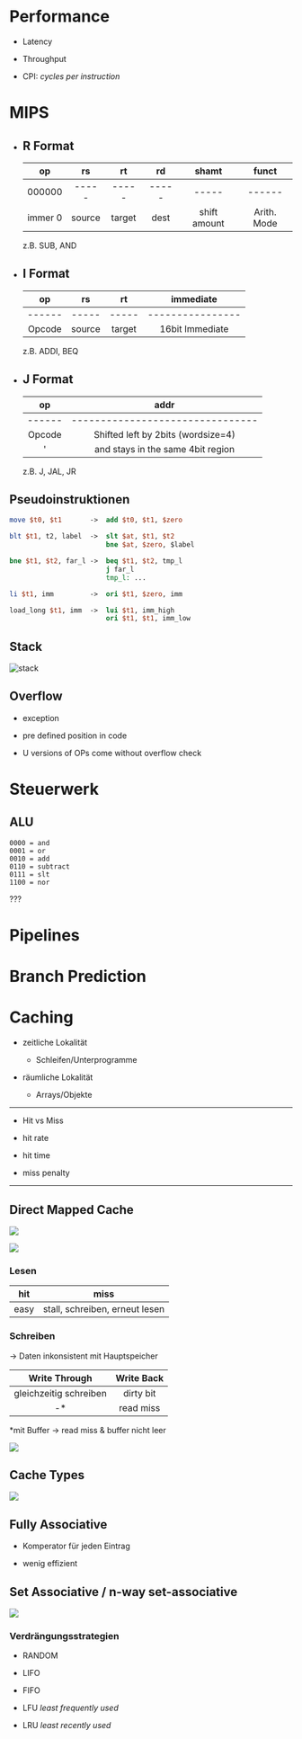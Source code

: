 # Performance

- Latency

- Throughput

- CPI: *cycles per instruction*

# MIPS

- ## R Format

    op|rs|rt|rd|shamt|funct
    :--:|:--:|:--:|:--:|:--:|:--:
    000000|-----|-----|-----|-----|------
    immer 0|source|target|dest|shift amount|Arith. Mode
    z.B. SUB, AND

- ## I Format

    op|rs|rt|immediate
    :--:|:--:|:--:|:--:
    ------|-----|-----|----------------
    Opcode|source|target|16bit Immediate

    z.B. ADDI, BEQ

- ## J Format

    op|addr
    :--:|:--:
    ------|--------------------------------
    Opcode|Shifted left by 2bits (wordsize=4) 
    '|and stays in the same 4bit region

    z.B. J, JAL, JR

## Pseudoinstruktionen

```MIPS
move $t0, $t1       ->  add $t0, $t1, $zero

blt $t1, t2, label  ->  slt $at, $t1, $t2
                        bne $at, $zero, $label

bne $t1, $t2, far_l ->  beq $t1, $t2, tmp_l
                        j far_l
                        tmp_l: ...

li $t1, imm         ->  ori $t1, $zero, imm

load_long $t1, imm  ->  lui $t1, imm_high
                        ori $t1, $t1, imm_low
```

## Stack

![stack](https://www.bwuah.me/RO/c1.PNG)

## Overflow

- exception

- pre defined position in code

- U versions of OPs come without overflow check

# Steuerwerk

## ALU

```
0000 = and
0001 = or
0010 = add
0110 = subtract
0111 = slt
1100 = nor
```

???

# Pipelines

# Branch Prediction

# Caching

- zeitliche Lokalität

    - Schleifen/Unterprogramme

- räumliche Lokalität

    - Arrays/Objekte

---

- Hit vs Miss

- hit rate

- hit time

- miss penalty

--- 

## Direct Mapped Cache

![](https://www.bwuah.me/RO/c2.PNG)

![](https://www.bwuah.me/RO/c3.PNG)

### Lesen

hit|miss
:---:|:---:
easy|stall, schreiben, erneut lesen|

### Schreiben

-> Daten inkonsistent mit Hauptspeicher

Write Through | Write Back
:---:|:---:
gleichzeitig schreiben|dirty bit
-* |  read miss

\*mit Buffer -> read miss & buffer nicht leer

![](https://www.bwuah.me/RO/c4.PNG)

## Cache Types

![](https://www.bwuah.me/RO/c5.PNG)

## Fully Associative

- Komperator für jeden Eintrag

- wenig effizient

## Set Associative / n-way set-associative

![](https://www.bwuah.me/RO/c6.PNG)

### Verdrängungsstrategien

- RANDOM

- LIFO

- FIFO

- LFU *least frequently used*

- LRU *least recently used*

